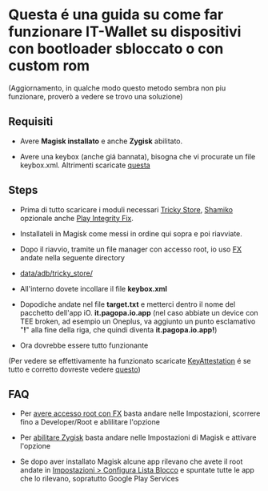 # Questa é una guida su come far funzionare IT-Wallet su dispositivi con bootloader sbloccato o con custom rom
(Aggiornamento, in qualche modo questo metodo sembra non piu funzionare, proverò a vedere se trovo una soluzione)
## Requisiti

- Avere **Magisk installato** e anche **Zygisk** abilitato.

- Avere una keybox (anche giá bannata), bisogna che vi procurate un file keybox.xml. Altrimenti scaricate [questa](video/Chiavescatola.zip)


## Steps

- Prima di tutto scaricare i moduli necessari [Tricky Store](https://github.com/5ec1cff/TrickyStore/releases), [Shamiko](https://github.com/LSPosed/LSPosed.github.io/releases/) opzionale anche [Play Integrity Fix](https://github.com/chiteroman/PlayIntegrityFix/releases).

- Installateli in Magisk come messi in ordine qui sopra e poi riavviate.

- Dopo il riavvio, tramite un file manager con accesso root, io uso [FX](https://play.google.com/store/apps/details?id=nextapp.fx&hl=it) andate nella seguente directory

- [data/adb/tricky_store/](video/fxrootetrickystore.mp4)

- All'interno dovete incollare il file **keybox.xml**

- Dopodiche andate nel file **target.txt** e metterci dentro il nome del pacchetto dell'app iO. **it.pagopa.io.app** (nel caso abbiate un device con TEE broken, ad esempio un Oneplus, va aggiunto un punto esclamativo "**!**" alla fine della riga, che quindi diventa **it.pagopa.io.app!**)

- Ora dovrebbe essere tutto funzionante

(Per vedere se effettivamente ha funzionato scaricate [KeyAttestation](https://github.com/vvb2060/KeyAttestation/releases) é se tutto e corretto dovreste vedere [questo](video/ok.png))

## FAQ

- Per [avere accesso root con FX](video/fxrootetrickystore.mp4) basta andare nelle Impostazioni, scorrere fino a Developer/Root e ablilitare l'opzione

- Per [abilitare Zygisk](video/zygisk.mp4) basta andare nelle Impostazioni di Magisk e attivare l'opzione

- Se dopo aver installato Magisk alcune app rilevano che avete il root andate in [Impostazioni > Configura Lista Blocco](video/blocklist.mp4) e spuntate tutte le app che lo rilevano, sopratutto Google Play Services
